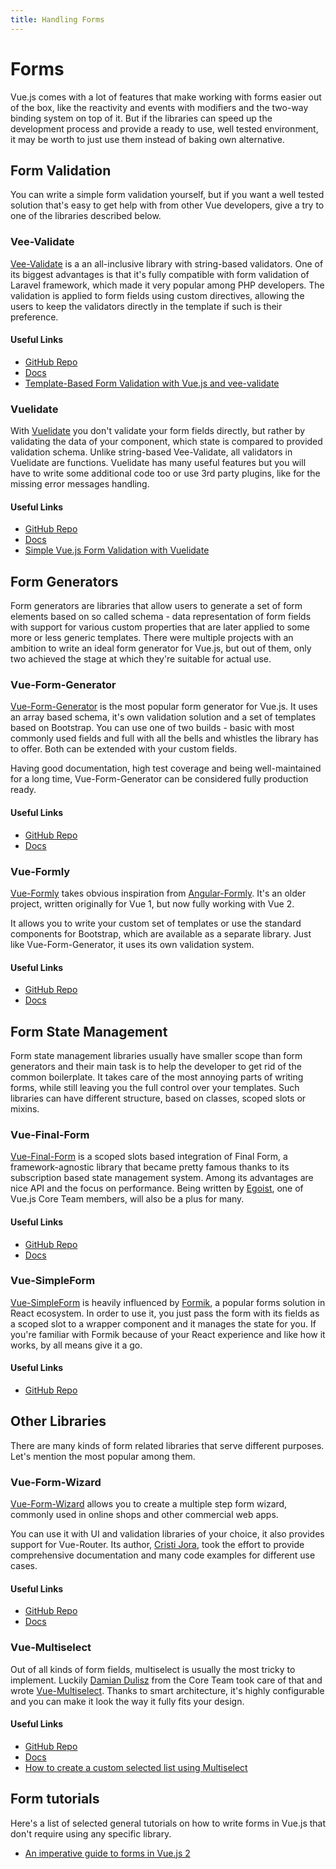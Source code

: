 ```yaml
---
title: Handling Forms
---
```


# Forms

Vue.js comes with a lot of features that make working with forms easier out of the box, like the reactivity and events with modifiers and the two-way binding system on top of it. But if the libraries can speed up the development process and provide a ready to use, well tested environment, it may be worth to just use them instead of baking own alternative.

## Form Validation

You can write a simple form validation yourself, but if you want a well tested solution that's easy to get help with from other Vue developers, give a try to one of the libraries described below.

### Vee-Validate

[Vee-Validate](https://github.com/baianat/vee-validate) is a an all-inclusive library with string-based validators. One of its biggest advantages is that it's fully compatible with form validation of Laravel framework, which made it very popular among PHP developers. The validation is applied to form fields using custom directives, allowing the users to keep the validators directly in the template if such is their preference.

#### Useful Links
* [GitHub Repo](https://github.com/baianat/vee-validate) 
* [Docs](https://baianat.github.io/vee-validate) 
* [Template-Based Form Validation with Vue.js and vee-validate](https://alligator.io/vuejs/template-form-validation-vee-validate/)

### Vuelidate

With [Vuelidate](https://github.com/monterail/vuelidate) you don't validate your form fields directly, but rather by validating the data of your component, which state is compared to provided validation schema. Unlike string-based Vee-Validate, all validators in Vuelidate are functions. Vuelidate has many useful features but you will have to write some additional code too or use 3rd party plugins, like for the missing error messages handling.

#### Useful Links

* [GitHub Repo](https://github.com/monterail/vuelidate) 
* [Docs](https://monterail.github.io/vuelidate) 
* [Simple Vue.js Form Validation with Vuelidate](https://vuejsdevelopers.com/2018/08/27/vue-js-form-handling-vuelidate/)

## Form Generators

Form generators are libraries that allow users to generate a set of form elements based on so called schema - data representation of form fields with support for various custom properties that are later applied to some more or less generic templates. There were multiple projects with an ambition to write an ideal form generator for Vue.js, but out of them, only two achieved the stage at which they're suitable for actual use.

### Vue-Form-Generator

[Vue-Form-Generator](https://github.com/icebob/vue-form-generator) is the most popular form generator for Vue.js. It uses an array based schema, it's own validation solution and a set of templates based on Bootstrap. You can use one of two builds - basic with most commonly used fields and full with all the bells and whistles the library has to offer. Both can be extended with your custom fields.

Having good documentation, high test coverage and being well-maintained for a long time, Vue-Form-Generator can be considered fully production ready.

#### Useful Links

* [GitHub Repo](https://github.com/icebob/vue-form-generator) 
* [Docs](https://icebob.gitbooks.io/vueformgenerator/content)

### Vue-Formly

[Vue-Formly](https://github.com/formly-js/vue-formly) takes obvious inspiration from [Angular-Formly](http://angular-formly.com). It's an older project, written originally for Vue 1, but now fully working with Vue 2. 

It allows you to write your custom set of templates or use the standard components for Bootstrap, which are available as a separate library. Just like Vue-Form-Generator, it uses its own validation system.


#### Useful Links

* [GitHub Repo](https://github.com/formly-js/vue-formly) 
* [Docs](https://matt-sanders.gitbooks.io/vue-formly)

## Form State Management

Form state management libraries usually have smaller scope than form generators and their main task is to help the developer to get rid of the common boilerplate. It takes care of the most annoying parts of writing forms, while still leaving you the full control over your templates. Such libraries can have different structure, based on classes, scoped slots or mixins.

### Vue-Final-Form

[Vue-Final-Form](https://github.com/egoist/vue-final-form) is a scoped slots based integration of Final Form, a framework-agnostic library that became pretty famous thanks to its subscription based state management system. Among its advantages are nice API and the focus on performance. Being written by [Egoist](https://twitter.com/_egoistlily), one of Vue.js Core Team members, will also be a plus for many.

#### Useful Links

* [GitHub Repo](https://github.com/egoist/vue-final-form) 
* [Docs](https://egoist.github.io/vue-final-form)

### Vue-SimpleForm

[Vue-SimpleForm](https://github.com/blocka/vue-simpleform) is heavily influenced by [Formik](https://github.com/jaredpalmer/formik), a popular forms solution in React ecosystem. In order to use it, you just pass the form with its fields as a scoped slot to a wrapper component and it manages the state for you. If you're familiar with Formik because of your React experience and like how it works, by all means give it a go.

#### Useful Links

* [GitHub Repo](https://github.com/blocka/vue-simpleform)

## Other Libraries

There are many kinds of form related libraries that serve different purposes. Let's mention the most popular among them.

### Vue-Form-Wizard

[Vue-Form-Wizard](https://github.com/cristijora/vue-form-wizard) allows you to create a multiple step form wizard, commonly used in online shops and other commercial web apps.

You can use it with UI and validation libraries of your choice, it also provides support for Vue-Router. Its author, [Cristi Jora](https://twitter.com/jora_cristi), took the effort to provide comprehensive documentation and many code examples for different use cases.


#### Useful Links

* [GitHub Repo](https://github.com/cristijora/vue-form-wizard) 
* [Docs](https://cristijora.github.io/vue-form-wizard)

### Vue-Multiselect

Out of all kinds of form fields, multiselect is usually the most tricky to implement. Luckily [Damian Dulisz](https://twitter.com/damiandulisz) from the Core Team took care of that and wrote [Vue-Multiselect](https://github.com/shentao/vue-multiselect). Thanks to smart architecture, it's highly configurable and you can make it look the way it fully fits your design.

#### Useful Links

* [GitHub Repo](https://github.com/shentao/vue-multiselect) 
* [Docs](https://vue-multiselect.js.org) 
* [How to create a custom selected list using Multiselect](https://medium.com/@hugodesigns/how-to-use-the-most-complete-selecting-solution-for-vue-js-f991b2605364)

## Form tutorials

Here's a list of selected general tutorials on how to write forms in Vue.js that don't require using any specific library.

* [An imperative guide to forms in Vue.js 2](https://logrocket.com/blog/an-imperative-guide-to-forms-in-vue-js-2/)
